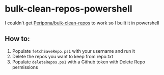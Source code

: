 # bulk-clean-repos-powershell
I couldn't get [Peripona/bulk-clean-repos](https://github.com/Peripona/bulk-clean-repos) to work so I built it in powershell

## How to:

1. Populate `fetchSaveRepo.ps1` with your username and run it
2. Delete the repos you want to keep from repo.txt
3. Populate `deleteRepos.ps1` with a Github token with Delete Repo permissions
